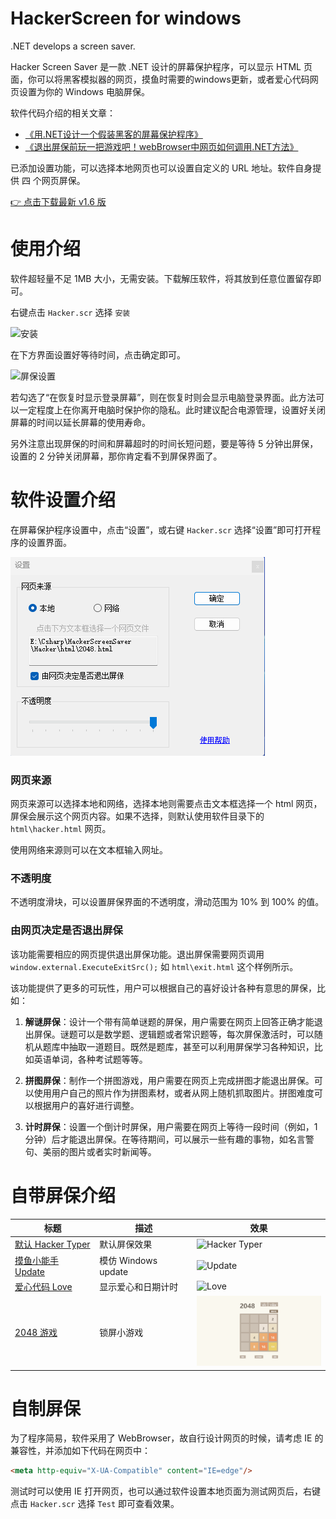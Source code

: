 ﻿# HackerScreen for windows

.NET develops a screen saver. 

Hacker Screen Saver 是一款 .NET 设计的屏幕保护程序，可以显示 HTML 页面，你可以将黑客模拟器的网页，摸鱼时需要的windows更新，或者爱心代码网页设置为你的 Windows 电脑屏保。

软件代码介绍的相关文章：

- [《用.NET设计一个假装黑客的屏幕保护程序》](https://mp.weixin.qq.com/s/WAsWQINJA3cletktYb-TKw)
- [《退出屏保前玩一把游戏吧！webBrowser中网页如何调用.NET方法》](https://mp.weixin.qq.com/s/-_deEGlMrAPenCFWIG8ORg)

已添加设置功能，可以选择本地网页也可以设置自定义的 URL 地址。软件自身提供 四 个网页屏保。

[👉 点击下载最新 v1.6 版](https://github.com/sangyuxiaowu/HackerScreenSaver/releases/download/v1.6/HackerScreenSaver.zip)

# 使用介绍

软件超轻量不足 1MB 大小，无需安装。下载解压软件，将其放到任意位置留存即可。

右键点击 `Hacker.scr` 选择 `安装`

![安装](doc/3.png)

在下方界面设置好等待时间，点击确定即可。

![屏保设置](doc/4.png)

若勾选了“在恢复时显示登录屏幕”，则在恢复时则会显示电脑登录界面。此方法可以一定程度上在你离开电脑时保护你的隐私。此时建议配合电源管理，设置好关闭屏幕的时间以延长屏幕的使用寿命。

另外注意出现屏保的时间和屏幕超时的时间长短问题，要是等待 5 分钟出屏保，设置的 2 分钟关闭屏幕，那你肯定看不到屏保界面了。

# 软件设置介绍

在屏幕保护程序设置中，点击“设置”，或右键 `Hacker.scr` 选择“设置”即可打开程序的设置界面。

![设置信息](doc/5.png)

### 网页来源

网页来源可以选择本地和网络，选择本地则需要点击文本框选择一个 html 网页，屏保会展示这个网页内容。如果不选择，则默认使用软件目录下的 `html\hacker.html` 网页。

使用网络来源则可以在文本框输入网址。

### 不透明度

不透明度滑块，可以设置屏保界面的不透明度，滑动范围为 10% 到 100% 的值。

### 由网页决定是否退出屏保

该功能需要相应的网页提供退出屏保功能。退出屏保需要网页调用 ` window.external.ExecuteExitSrc();` 如 `html\exit.html` 这个样例所示。

该功能提供了更多的可玩性，用户可以根据自己的喜好设计各种有意思的屏保，比如：

1. **解谜屏保**：设计一个带有简单谜题的屏保，用户需要在网页上回答正确才能退出屏保。谜题可以是数学题、逻辑题或者常识题等，每次屏保激活时，可以随机从题库中抽取一道题目。既然是题库，甚至可以利用屏保学习各种知识，比如英语单词，各种考试题等等。
   
2. **拼图屏保**：制作一个拼图游戏，用户需要在网页上完成拼图才能退出屏保。可以使用用户自己的照片作为拼图素材，或者从网上随机抓取图片。拼图难度可以根据用户的喜好进行调整。  
   
3. **计时屏保**：设置一个倒计时屏保，用户需要在网页上等待一段时间（例如，1分钟）后才能退出屏保。在等待期间，可以展示一些有趣的事物，如名言警句、美丽的图片或者实时新闻等。

# 自带屏保介绍


|  标题   | 描述  | 效果  |
|  ----  | ----  | ----  |
|  [默认 Hacker Typer](./doc/01_HackerTyper)  | 默认屏保效果  |  <img width="200" alt="Hacker Typer" src="doc/2.png"/> |
|  [摸鱼小能手 Update](./doc/02_Update.md)  | 模仿 Windows update  |  <img width="200" alt="Update" src="doc/0.png"/> |
|  [爱心代码 Love](./doc/03_Love.md)  | 显示爱心和日期计时  |  <img width="200" alt="Love" src="doc/1.png"/> |
|  [2048 游戏](./doc/04_Game2048.md)  | 锁屏小游戏  |  <img width="200" alt="2048" src="doc/6.png"/> |


# 自制屏保

为了程序简易，软件采用了 WebBrowser，故自行设计网页的时候，请考虑 IE 的兼容性，并添加如下代码在网页中：

```html
<meta http-equiv="X-UA-Compatible" content="IE=edge"/>
```

测试时可以使用 IE 打开网页，也可以通过软件设置本地页面为测试网页后，右键点击 `Hacker.scr` 选择 `Test` 即可查看效果。
